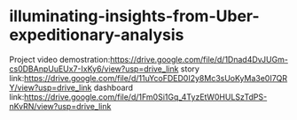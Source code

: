 # illuminating-insights-from-Uber-expeditionary-analysis
Project video demostration:https://drive.google.com/file/d/1Dnad4DvJUGm-cs0DBAnpUuEUx7-IxKy6/view?usp=drive_link
story link:https://drive.google.com/file/d/11uYcoFDED0I2y8Mc3sUoKyMa3e0I7QRY/view?usp=drive_link
dashboard link:https://drive.google.com/file/d/1Fm0Si1Gq_4TyzEtW0HULSzTdPS-nKvRN/view?usp=drive_link
